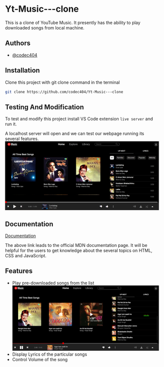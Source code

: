 
# Yt-Music---clone
This is a clone of YouTube Music. It presently has the ability to play downloaded songs from local machine.
## Authors

- [@codec404](https://github.com/codec404)


## Installation

Clone this project with git clone command in the terminal

```bash
git clone https://github.com/codec404/Yt-Music---clone
```
    
## Testing And Modification

To test and modify this project install VS Code extension ``` live server ``` and run it.

A localhost server will open and we can test our webpage running its several features.
![](images__github/HomePage.png)
## Documentation

[Documentation](https://developer.mozilla.org/en-US/docs/Learn)

The above link leads to the official MDN documentation page. It will be helpful for the users to get knowledge about the several topics on HTML, CSS and JavaScript.
## Features

- Play pre-downloaded songs from the list  
![](images__github/Preview1.png)
- Display Lyrics of the particular songs
- Control Volume of the song



